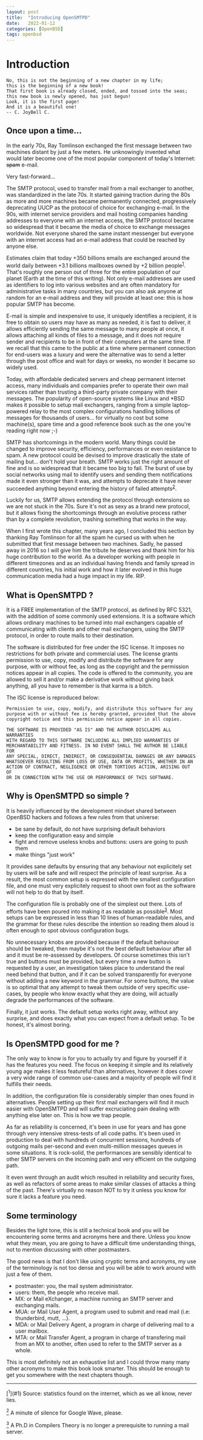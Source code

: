 ```yaml
---
layout: post
title:  "Introducing OpenSMTPD"
date:   2022-01-12
categories: [OpenBSD]
tags: openbsd
---
```


# Introduction

    No, this is not the beginning of a new chapter in my life;
    this is the beginning of a new book!
    That first book is already closed, ended, and tossed into the seas;
    this new book is newly opened, has just begun!
    Look, it is the first page!
    And it is a beautiful one!
    -- C. JoyBell C.


## Once upon a time...
In the early 70s,
Ray Tomlinson exchanged the first message between two machines distant by just a few meters.
He unknowingly invented what would later become one of the most popular component of today's Internet:
<strike>spam</strike> e-mail.

Very fast-forward...

The SMTP protocol,
used to transfer mail from a mail exchanger to another,
was standardized in the late 70s.
It started gaining traction during the 80s as more and more machines became permanently connected,
progressively deprecating UUCP as the protocol of choice for exchanging e-mail.
In the 90s,
with internet service providers and mail hosting companies handing addresses to everyone with an internet access,
the SMTP protocol became so widespread that it became the media of choice to exchange messages worldwide.
Not everyone shared the same instant messenger but everyone with an internet access had an e-mail address that could be reached by anyone else.

Estimates claim that today +350 billions emails are exchanged around the world daily between +3.1 billions mailboxes owned by +2 billion people<sup>[1](#1)</sup>.
That's roughly one person out of three for the entire population of our planet (Earth at the time of this writing).
Not only e-mail addresses are used as identifiers to log into various websites and are often mandatory for administrative tasks in many countries,
but you can also ask anyone at random for an e-mail address and they will provide at least one:
this is how popular SMTP has become.

E-mail is simple and inexpensive to use,
it uniquely identifies a recipient,
it is free to obtain so users may have as many as needed,
it is fast to deliver,
it allows efficiently sending the same message to many people at once,
it allows attaching all kinds of files to a message,
and it does not require sender and recipients to be in front of their computers at the same time.
If we recall that this came to the public at a time where permanent connection for end-users was a luxury and were the alternative was to send a letter through the post office and wait for days or weeks,
no wonder it became so widely used.

Today, with affordable dedicated servers and cheap permanent internet access,
many individuals and companies prefer to operate their own mail services rather than trusting a third-party private company with their messages.
The popularity of open-source systems like Linux and *BSD makes it possible to setup mail exchangers,
ranging from a simple laptop-powered relay to the most complex configurations handling billions of messages for thousands of users...
for virtually no cost but some machine(s), spare time and a good reference book such as the one you're reading right now ;-)

SMTP has shortcomings in the modern world.
Many things could be changed to improve security,
efficiency,
performances or even resistance to spam.
A new protocol could be devised to improve drastically the state of mailing but... don't hold your breath.
SMTP works just the right amount of fine and is so widespread that it became too big to fail.
The burst of use by social networks using mail to identify users and sending them notifications made it even stronger than it was,
and attempts to deprecate it have never succeeded anything beyond entering the history of failed attempts<sup>[2](#2)</sup>.

Luckily for us,
SMTP allows extending the protocol through extensions so we are not stuck in the 70s.
Sure it's not as sexy as a brand new protocol,
but it allows fixing the shortcomings through an evolutive process rather than by a complete revolution,
trashing something that works in the way.

When I first wrote this chapter,
many years ago,
I concluded this section by thanking Ray Tomlinson for all the spam he cursed us with when he submitted that first message between two machines.
Sadly, he passed away in 2016 so I will give him the tribute he deserves and thank him for his huge contribution to the world.
As a developer working with people in different timezones and as an individual having friends and family spread in different countries,
his initial work and how it later evolved in this huge communication media had a huge impact in my life. RIP.


## What is OpenSMTPD ?
It is a FREE implementation of the SMTP protocol,
as defined by RFC 5321,
with the addition of some commonly used extensions.
It is a software which allows ordinary machines to be turned into mail exchangers capable of communicating with clients and other mail exchangers,
using the SMTP protocol,
in order to route mails to their destination.

The software is distributed for free under the ISC license.
It imposes no restrictions for both private and commercial uses.
The license grants permission to use,
copy,
modify and distribute the software for any purpose,
with or without fee,
as long as the copyright and the permission notices appear in all copies.
The code is offered to the community,
you are allowed to sell it and/or make a derivative work without giving back anything,
all you have to remember is that karma is a bitch.

The ISC license is reproduced below:

    Permission to use, copy, modify, and distribute this software for any
    purpose with or without fee is hereby granted, provided that the above
    copyright notice and this permission notice appear in all copies.
    
    THE SOFTWARE IS PROVIDED "AS IS" AND THE AUTHOR DISCLAIMS ALL WARRANTIES
    WITH REGARD TO THIS SOFTWARE INCLUDING ALL IMPLIED WARRANTIES OF
    MERCHANTABILITY AND FITNESS. IN NO EVENT SHALL THE AUTHOR BE LIABLE FOR
    ANY SPECIAL, DIRECT, INDIRECT, OR CONSEQUENTIAL DAMAGES OR ANY DAMAGES
    WHATSOEVER RESULTING FROM LOSS OF USE, DATA OR PROFITS, WHETHER IN AN
    ACTION OF CONTRACT, NEGLIGENCE OR OTHER TORTIOUS ACTION, ARISING OUT OF
    OR IN CONNECTION WITH THE USE OR PERFORMANCE OF THIS SOFTWARE.


## Why is OpenSMTPD so simple ?
It is heavily influenced by the development mindset shared between OpenBSD hackers and follows a few rules from that universe:
- be sane by default, do not have surprising default behaviors
- keep the configuration easy and simple
- fight and remove useless knobs and buttons: users are going to push them
- make things "just work"

It provides sane defaults by ensuring that any behaviour not explicitely set by users will be safe and will respect the principle of least surprise.
As a result,
the most common setup is expressed with the smallest configuration file,
and one must very explicitely request to shoot own foot as the software will not help to do that by itself.

The configuration file is probably one of the simplest out there.
Lots of efforts have been poured into making it as readable as possible<sup>[3](#3)</sup>.
Most setups can be expressed in less than 10 lines of human-readable rules,
and the grammar for these rules describe the intention so reading them aloud is often enough to spot obvious configuration bugs.

No unnecessary knobs are provided because if the default behaviour should be tweaked,
then maybe it's not the best default behaviour after all and it must be re-assessed by developers.
Of course sometimes this isn't true and buttons must be provided,
but every time a new button is requested by a user,
an investigation takes place to understand the real need behind that button,
and if it can be solved transparently for everyone without adding a new keyword in the grammar.
For some buttons, the value is so optimal that any attempt to tweak them outside of very specific use-cases,
by people who know exactly what they are doing,
will actually degrade the performances of the software.

Finally, it just works.
The default setup works right away,
without any surprise,
and does exactly what you can expect from a default setup.
To be honest, it's almost boring.


## Is OpenSMTPD good for me ?
The only way to know is for you to actually try and figure by yourself if it has the features you need.
The focus on keeping it simple and its relatively young age makes it less featureful than alternatives,
however it does cover a very wide range of common use-cases and a majority of people will find it fulfills their needs.

In addition,
the configuration file is considerably simpler than ones found in alternatives.
People setting up their first mail exchangers will find it much easier with OpenSMTPD and will suffer excruciating pain dealing with anything else later on.
This is how we trap people.

As far as reliability is concerned,
it's been in use for years and has gone through very intensive stress-tests of all code paths.
It's been used in production to deal with hundreds of concurrent sessions,
hundreds of outgoing mails per-second and even multi-million messages queues in some situations.
It is rock-solid,
the performances are sensibly identical to other SMTP servers on the incoming path and very efficient on the outgoing path.

It even went through an audit which resulted in reliability and security fixes,
as well as refactors of some areas to make similar classes of attacks a thing of the past.
There's virtually no reason NOT to try it unless you know for sure it lacks a feature you need.


## Some terminology
Besides the light tone,
this is still a technical book and you will be encountering some terms and acronyms here and there.
Unless you know what they mean,
you are going to have a difficult time understanding things,
not to mention discussing with other postmasters.

The good news is that I don't like using cryptic terms and acronyms,
my use of the terminology is not too dense and you will be able to work around with just a few of them.

- postmaster: you, the mail system administrator.
- users: them, the people who receive mail.
- MX: or Mail eXchanger, a machine running an SMTP server and exchanging mails.
- MUA: or Mail User Agent, a program used to submit and read mail (i.e: thunderbird, mutt, ...).
- MDA: or Mail Delivery Agent, a program in charge of delivering mail to a user mailbox.
- MTA: or Mail Transfer Agent, a program in charge of transfering mail from an MX to another, often used to refer to the SMTP server as a whole.

This is most definitely not an exhaustive list and I could throw many many other acronyms to make this book look smarter.
This should be enough to get you somewhere with the next chapters though.


<hr />
[<sup>1</sup>](#1) Source: statistics found on the internet, which as we all know, never lies.

[<sup>2</sup>](#2) A minute of silence for Google Wave, please.

[<sup>3</sup>](#3) A Ph.D in Compilers Theory is no longer a prerequisite to running a mail server.
